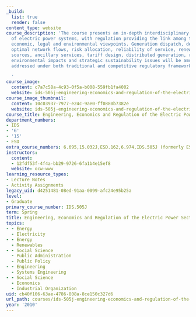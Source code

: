 ```yaml
---
_build:
  list: true
  render: false
content_type: website
course_description: 'The course presents an in-depth interdisciplinary perspective
  of electric power systems, with regulation providing the link among the engineering,
  economic, legal and environmental viewpoints. Generation dispatch, demand response,
  optimal network flows, risk allocation, reliability of service, renewable energy
  sources, ancillary services, tariff design, distributed generation, rural electrification,
  environmental impacts and strategic sustainability issues will be among the topics
  addressed under both traditional and competitive regulatory frameworks.

  '
course_image:
  content: c7a7c58a-4c93-0f5a-b008-559fb1fa4002
  website: ids-505j-engineering-economics-and-regulation-of-the-electric-power-sector-spring-2010
course_image_thumbnail:
  content: 10c03937-7977-e24c-9ae0-ff0880b7382e
  website: ids-505j-engineering-economics-and-regulation-of-the-electric-power-sector-spring-2010
course_title: Engineering, Economics and Regulation of the Electric Power Sector
department_numbers:
- IDS
- '6'
- '15'
- ESD
extra_course_numbers: 6.695,15.032J,ESD.162,6.974,IDS.505J (formerly ESD.934)
instructors:
  content:
  - 12fdf53f-4f4a-bb29-9726-6fa1b4e15ef8
  website: ocw-www
learning_resource_types:
- Lecture Notes
- Activity Assignments
legacy_uid: d4251481-08ed-91aa-0099-afc24e95b25a
level:
- Graduate
primary_course_number: IDS.505J
term: Spring
title: Engineering, Economics and Regulation of the Electric Power Sector
topics:
- - Energy
  - Electricity
- - Energy
  - Renewables
- - Social Science
  - Public Administration
  - Public Policy
- - Engineering
  - Systems Engineering
- - Social Science
  - Economics
  - Industrial Organization
uid: cb40f106-63ae-4786-808a-8ce150c327d6
url_path: courses/ids-505j-engineering-economics-and-regulation-of-the-electric-power-sector-spring-2010
year: '2010'
---
```

